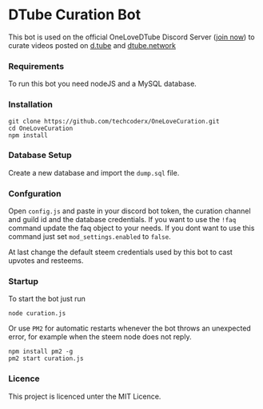 # DTube Curation Bot

This bot is used on the official OneLoveDTube Discord Server ([join now](https://discord.gg/Sc4utKr)) to curate videos posted on [d.tube](https://d.tube) and [dtube.network](https://dtube.network)


### Requirements

To run this bot you need nodeJS and a MySQL database.

### Installation

    git clone https://github.com/techcoderx/OneLoveCuration.git
    cd OneLoveCuration
    npm install
    
### Database Setup

Create a new database and import the `dump.sql` file.

### Confguration

Open ``config.js`` and paste in your discord bot token, the curation channel and guild id and the database credentials.
If you want to use the ``!faq`` command update the faq object to your needs. If you dont want to use this command just
set ``mod_settings.enabled`` to `false`.

At last change the default steem credentials used by this bot to cast upvotes and resteems.

### Startup

To start the bot just run
    
    node curation.js
    
Or use `PM2` for automatic restarts whenever the bot throws an unexpected error, for example when the steem node does not reply.

    npm install pm2 -g
    pm2 start curation.js
    
    
### Licence

This project is licenced unter the MIT Licence.        
